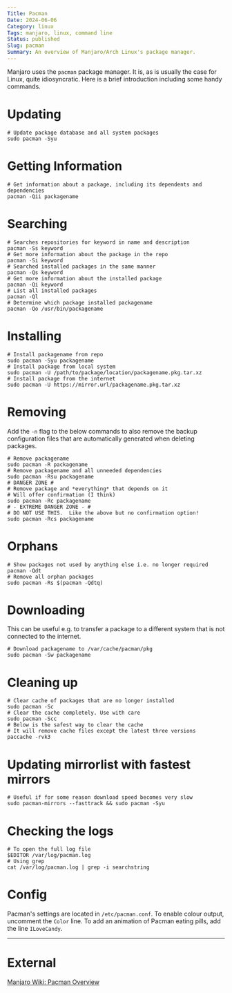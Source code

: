 ```yaml
---
Title: Pacman
Date: 2024-06-06
Category: linux
Tags: manjaro, linux, command line
Status: published
Slug: pacman
Summary: An overview of Manjaro/Arch Linux's package manager.
---
```


Manjaro uses the `pacman` package manager.  It is, as is usually the case for Linux, quite idiosyncratic.  Here is a brief introduction including some handy commands.

# Updating
```shell
# Update package database and all system packages
sudo pacman -Syu
```

# Getting Information
```shell
# Get information about a package, including its dependents and dependencies
pacman -Qii packagename

```

# Searching
```shell
# Searches repositories for keyword in name and description
pacman -Ss keyword
# Get more information about the package in the repo
pacman -Si keyword
# Searched installed packages in the same manner
pacman -Qs keyword
# Get more information about the installed package
pacman -Qi keyword
# List all installed packages
pacman -Ql
# Determine which package installed packagename
pacman -Qo /usr/bin/packagename
```

# Installing
```shell
# Install packagename from repo
sudo pacman -Syu packagename
# Install package from local system
sudo pacman -U /path/to/package/location/packagename.pkg.tar.xz
# Install package from the internet
sudo pacman -U https://mirror.url/packagename.pkg.tar.xz
```

# Removing
Add the `-n` flag to the below commands to also remove the backup configuration files that are automatically generated when deleting packages.

```shell
# Remove packagename
sudo pacman -R packagename
# Remove packagename and all unneeded dependencies
sudo pacman -Rsu packagename
# DANGER ZONE #
# Remove package and *everything* that depends on it
# Will offer confirmation (I think)
sudo pacman -Rc packagename
# - EXTREME DANGER ZONE - #
# DO NOT USE THIS.  Like the above but no confirmation option!
sudo pacman -Rcs packagename
```

# Orphans
```shell
# Show packages not used by anything else i.e. no longer required
pacman -Qdt
# Remove all orphan packages
sudo pacman -Rs $(pacman -Qdtq)
```

# Downloading
This can be useful e.g. to transfer a package to a different system that is not connected to the internet.

```shell
# Download packagename to /var/cache/pacman/pkg
sudo pacman -Sw packagename
```

# Cleaning up
```shell
# Clear cache of packages that are no longer installed
sudo pacman -Sc
# Clear the cache completely. Use with care
sudo pacman -Scc
# Below is the safest way to clear the cache
# It will remove cache files except the latest three versions
paccache -rvk3
```

# Updating mirrorlist with fastest mirrors
```shell
# Useful if for some reason download speed becomes very slow
sudo pacman-mirrors --fasttrack && sudo pacman -Syu
```

# Checking the logs
```shell
# To open the full log file
$EDITOR /var/log/pacman.log
# Using grep
cat /var/log/pacman.log | grep -i searchstring
```

# Config
Pacman's settings are located in `/etc/pacman.conf`.  To enable colour output, uncomment the `Color` line.  To add an animation of Pacman eating pills, add the line `ILoveCandy`.

---

# External
[Manjaro Wiki: Pacman Overview](https://wiki.manjaro.org/index.php?title=Pacman_Overview)

